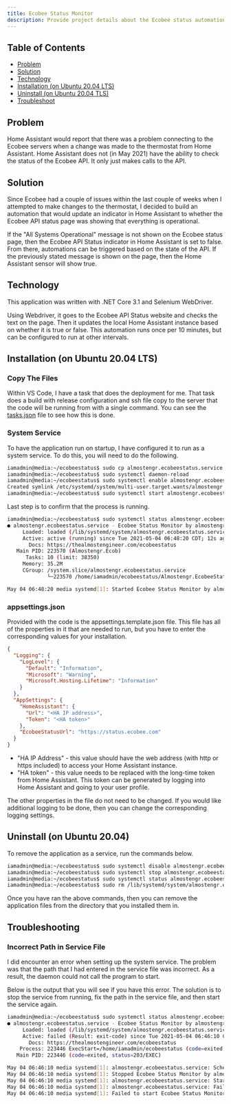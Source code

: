 ```yaml
---
title: Ecobee Status Monitor
description: Provide project details about the Ecobee status automation
---
```


## Table of Contents

* [Problem](#problem)
* [Solution](#solution)
* [Technology](#technology)
* [Installation (on Ubuntu 20.04 LTS)](#installation-on-ubuntu-2004-lts)
* [Uninstall (on Ubuntu 20.04 TLS)](#uninstall-on-ubuntu-2004-lts)
* [Troubleshoot](#troubleshooting)

## Problem

Home Assistant would report that there was a problem connecting to the Ecobee servers when a change
was made to the thermostat from Home Assistant. Home Assistant does not (in May 2021) have the ability
to check the status of the Ecobee API. It only just makes calls to the API.

## Solution

Since Ecobee had a couple of issues within the last couple of weeks when I attempted to make
changes to the thermostat, I decided to build an automation that would update an indicator in 
Home Assistant to whether the Ecobee API status page was showing that everything is operational. 

If the "All Systems Operational" message is not shown on the Ecobee status page, then the Ecobee API 
Status indicator in Home Assistant is set to false. From there, automations can be triggered based on the state
of the API. If the previously stated message is shown on the page, then the Home Assistant
sensor will show true.

## Technology

This application was written with .NET Core 3.1 and Selenium WebDriver.

Using Webdriver, it goes to the Ecobee API Status website and checks the text on the page. Then it updates
the local Home Assistant instance based on whether it is true or false. This automation runs
once per 10 minutes, but can be configured to run at other intervals.

## Installation (on Ubuntu 20.04 LTS)

### Copy The Files

Within VS Code, I have a task that does the deployment for me. That task does a build with release 
configuration and ssh file copy to the server that the code will be running from with a single command.
You can see the
<a href="https://github.com/almostengr/ecobeestatus/blob/main/.vscode/tasks.json" target="_blank">tasks.json</a>
file to see how this is done.

### System Service

To have the application run on startup, I have configured it to run as a system service. To do this, 
you will need to do the following. 

```sh
iamadmin@media:~/ecobeestatus$ sudo cp almostengr.ecobeestatus.service /lib/systemd/system
iamadmin@media:~/ecobeestatus$ sudo systemctl daemon-reload 
iamadmin@media:~/ecobeestatus$ sudo systemctl enable almostengr.ecobeestatus.service 
Created symlink /etc/systemd/system/multi-user.target.wants/almostengr.ecobeestatus.service → /lib/systemd/system/almostengr.ecobeestatus.service.
iamadmin@media:~/ecobeestatus$ sudo systemctl start almostengr.ecobeestatus.service 
```

Last step is to confirm that the process is running. 

```sh
iamadmin@media:~/ecobeestatus$ sudo systemctl status almostengr.ecobeestatus.service 
● almostengr.ecobeestatus.service - Ecobee Status Monitor by almostengr
     Loaded: loaded (/lib/systemd/system/almostengr.ecobeestatus.service; enabled; vendor preset: enabled)
     Active: active (running) since Tue 2021-05-04 06:48:20 CDT; 12s ago
       Docs: https://thealmostengineer.com/ecobeestatus
   Main PID: 223570 (Almostengr.Ecob)
      Tasks: 10 (limit: 38350)
     Memory: 35.2M
     CGroup: /system.slice/almostengr.ecobeestatus.service
             └─223570 /home/iamadmin/ecobeestatus/Almostengr.EcobeeStatus

May 04 06:48:20 media systemd[1]: Started Ecobee Status Monitor by almostengr.
```

### appsettings.json

Provided with the code is the appsettings.template.json file. This file has all of the properties in it 
that are needed to run, but you have to enter the corresponding values for your installation.

```json
{
  "Logging": {
    "LogLevel": {
      "Default": "Information",
      "Microsoft": "Warning",
      "Microsoft.Hosting.Lifetime": "Information"
    }
  },
  "AppSettings": {
    "HomeAssistant": {
      "Url": "<HA IP address>",
      "Token": "<HA token>"
    },
    "EcobeeStatusUrl": "https://status.ecobee.com"
  }
}
```

* "HA IP Address" - this value should have the web address (with http or https included) to access your 
Home Assistant instance. 
* "HA token" - this value needs to be replaced with the long-time token from Home Assistant. This token 
can be generated by logging into Home Assistant and going to your user profile.

The other properties in the file do not need to be changed. If you would like additional logging to be 
done, then you can change the corresponding logging settings.

## Uninstall (on Ubuntu 20.04)

To remove the application as a service, run the commands below.

```sh
iamadmin@media:~/ecobeestatus$ sudo systemctl disable almostengr.ecobeestatus
iamadmin@media:~/ecobeestatus$ sudo systemctl stop almostengr.ecobeestatus
iamadmin@media:~/ecobeestatus$ sudo systemctl status almostengr.ecobeestatus
iamadmin@media:~/ecobeestatus$ sudo rm /lib/systemd/system/almostengr.ecobeestatus
```

Once you have ran the above commands, then you can remove the application files from the directory 
that you installed them in.

## Troubleshooting

### Incorrect Path in Service File

I did encounter an error when setting up the system service. The problem was that the path that I had 
entered in the service file was incorrect. As a result, the daemon could not call the program to start. 

Below is the output that you will see if you have this error. The solution is to stop the service 
from running, fix the path in the service file, and then start the service again.

```sh
iamadmin@media:~/ecobeestatus$ sudo systemctl status almostengr.ecobeestatus.service 
● almostengr.ecobeestatus.service - Ecobee Status Monitor by almostengr
     Loaded: loaded (/lib/systemd/system/almostengr.ecobeestatus.service; enabled; vendor preset: enabled)
     Active: failed (Result: exit-code) since Tue 2021-05-04 06:46:10 CDT; 3s ago
       Docs: https://thealmostengineer.com/ecobeestatus
    Process: 223446 ExecStart=/home/iamadmin/ecobeestatus (code=exited, status=203/EXEC)
   Main PID: 223446 (code=exited, status=203/EXEC)

May 04 06:46:10 media systemd[1]: almostengr.ecobeestatus.service: Scheduled restart job, restart counter is at 5.
May 04 06:46:10 media systemd[1]: Stopped Ecobee Status Monitor by almostengr.
May 04 06:46:10 media systemd[1]: almostengr.ecobeestatus.service: Start request repeated too quickly.
May 04 06:46:10 media systemd[1]: almostengr.ecobeestatus.service: Failed with result 'exit-code'.
May 04 06:46:10 media systemd[1]: Failed to start Ecobee Status Monitor by almostengr.
```